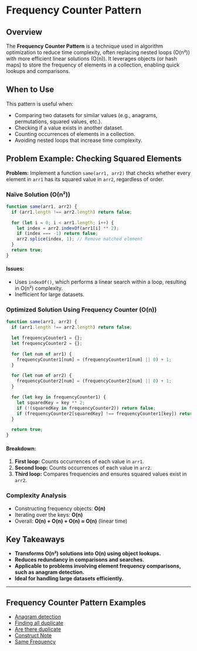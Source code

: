 # Frequency Counter Pattern

## Overview

The **Frequency Counter Pattern** is a technique used in algorithm optimization to reduce time complexity, often replacing nested loops (O(n²)) with more efficient linear solutions (O(n)). It leverages objects (or hash maps) to store the frequency of elements in a collection, enabling quick lookups and comparisons.

## When to Use

This pattern is useful when:

- Comparing two datasets for similar values (e.g., anagrams, permutations, squared values, etc.).
- Checking if a value exists in another dataset.
- Counting occurrences of elements in a collection.
- Avoiding nested loops that increase time complexity.

## Problem Example: Checking Squared Elements

**Problem:** Implement a function `same(arr1, arr2)` that checks whether every element in `arr1` has its squared value in `arr2`, regardless of order.

### Naïve Solution (O(n²))

```js
function same(arr1, arr2) {
  if (arr1.length !== arr2.length) return false;

  for (let i = 0; i < arr1.length; i++) {
    let index = arr2.indexOf(arr1[i] ** 2);
    if (index === -1) return false;
    arr2.splice(index, 1); // Remove matched element
  }
  return true;
}
```

#### Issues:

- Uses `indexOf()`, which performs a linear search within a loop, resulting in O(n²) complexity.
- Inefficient for large datasets.

### Optimized Solution Using Frequency Counter (O(n))

```js
function same(arr1, arr2) {
  if (arr1.length !== arr2.length) return false;

  let frequencyCounter1 = {};
  let frequencyCounter2 = {};

  for (let num of arr1) {
    frequencyCounter1[num] = (frequencyCounter1[num] || 0) + 1;
  }

  for (let num of arr2) {
    frequencyCounter2[num] = (frequencyCounter2[num] || 0) + 1;
  }

  for (let key in frequencyCounter1) {
    let squaredKey = key ** 2;
    if (!(squaredKey in frequencyCounter2)) return false;
    if (frequencyCounter2[squaredKey] !== frequencyCounter1[key]) return false;
  }

  return true;
}
```

#### Breakdown:

1. **First loop:** Counts occurrences of each value in `arr1`.
2. **Second loop:** Counts occurrences of each value in `arr2`.
3. **Third loop:** Compares frequencies and ensures squared values exist in `arr2`.

### Complexity Analysis

- Constructing frequency objects: **O(n)**
- Iterating over the keys: **O(n)**
- Overall: **O(n) + O(n) + O(n) ≈ O(n)** (linear time)

## Key Takeaways

- **Transforms O(n²) solutions into O(n) using object lookups.**
- **Reduces redundancy in comparisons and searches.**
- **Applicable to problems involving element frequency comparisons, such as anagram detection.**
- **Ideal for handling large datasets efficiently.**

---

## Frequency Counter Pattern Examples

- [Anagram detection](./Problem_Set/anagram.js)
- [Finding all duplicate](./Problem_Set/findAllDuplicates.js)
- [Are there duplicate](./Problem_Set/areThereDuplicates.js)
- [Construct Note](./Problem_Set/constructNote.js)
- [Same Frequency](./Problem_Set/same_frequency.js)
